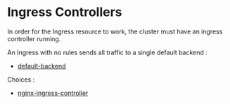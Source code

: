 # Ingress Controllers

In order for the Ingress resource to work, the cluster must have an ingress controller running.

An Ingress with no rules sends all traffic to a single default backend :

* [default-backend](default-backend.md)

Choices :

* [nginx-ingress-controller](ingress-nginx.md)
